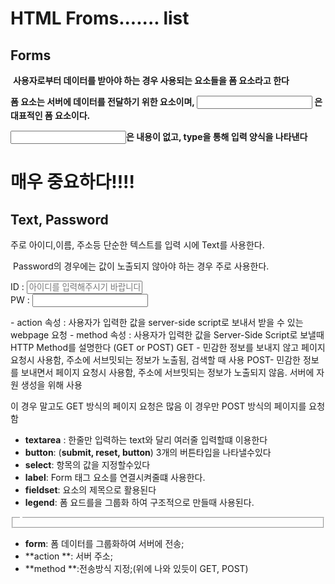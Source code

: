 #  HTML Froms....... list

## Forms

​      **사용자로부터 데이터를 받아야 하는 경우 사용되는 요소들을 폼 요소라고 한다**

 **폼 요소는 서버에 데이터를 전달하기 위한 요소이며, <input> 은 대표적인 폼 요소이다.** 

**<input>은 내용이 없고, type을 통해 입력 양식을 나타낸다**





#  매우 중요하다!!!!

##  Text, Password

 주로 아이디,이름, 주소등 단순한 텍스트를 입력 시에 Text를 사용한다.

​    Password의 경우에는  값이 노출되지 않아야 하는 경우 주로 사용한다.

ID : <input class = 'id' type="text" placeholder="아이디를 입력해주시기 바랍니다."><br> PW : <input type="password">





 \- action 속성 : 사용자가 입력한 값을 server-side script로  보내서 받을 수 있는 webpage 요청
 \- method 속성 : 사용자가 입력한 값을 Server-Side Script로 보낼때 HTTP Method를 설명한다
       (GET or POST)
  GET  - 민감한 정보를 보내지 않고 페이지 요청시 사용함, 주소에 서브밋되는 정보가
      노출됨, 검색할 때 사용
  POST- 민감한 정보를 보내면서 페이지 요청시 사용함, 주소에 서브밋되는 정보가
      노출되지 않음. 서버에 자원 생성을 위해 사용

<form action="action_page.jsp" **method=****"GET"**>  이 경우 말고도 GET 방식의 페이지
                                   요청은 많음

 <form action="action_page.jsp" **method=****"POST"**> 이 경우만 POST 방식의 페이지를 요청함



* **textarea** : 한줄만 입력하는 text와 달리 여러줄 입력할떄 이용한다
* **button**:  (**submit, reset, button**) 3개의 버튼타입을 나타낼수있다 
* **select**: 항목의 값을 지정할수있다
* **label**: Form 태그 요소를 연결시켜줄떄 사용한다.
* **fieldset**: 요소의 제목으로 활용된다
* **legend**: 폼 요드를을 그룹화 하여 구조적으로 만들때 사용된다.

<fieldset>  

<legend></legend> 

</fieldset>

* **form**: 폼 데이터를 그룹화하여 서버에 전송;
* **action **: 서버 주소;
* **method **:전송방식 지정;(위에 나와 있듯이 GET, POST)



